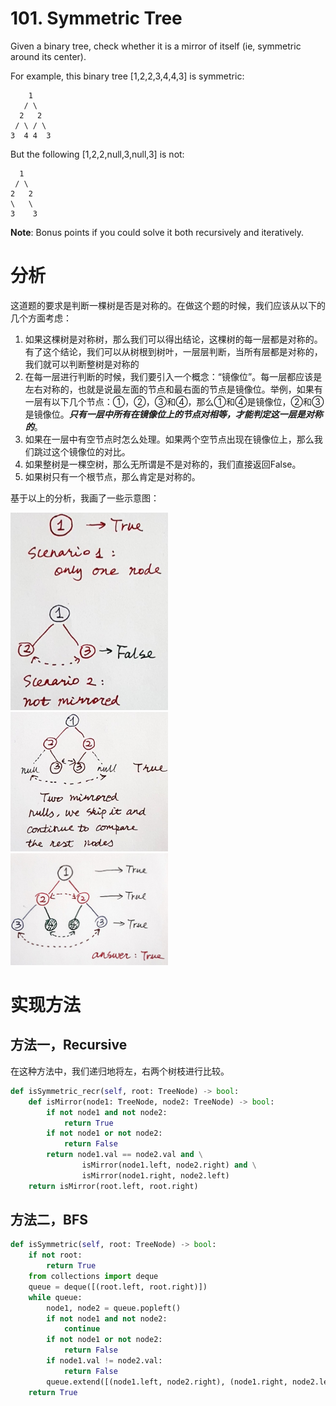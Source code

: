 # 101. Symmetric Tree
Given a binary tree, check whether it is a mirror of itself (ie, symmetric around its center).

For example, this binary tree [1,2,2,3,4,4,3] is symmetric:

        1
       / \
      2   2
     / \ / \
    3  4 4  3
 

But the following [1,2,2,null,3,null,3] is not:

      1
     / \
    2   2
    \   \
    3    3
 

**Note**:
Bonus points if you could solve it both recursively and iteratively.

# 分析
这道题的要求是判断一棵树是否是对称的。在做这个题的时候，我们应该从以下的几个方面考虑：

1. 如果这棵树是对称树，那么我们可以得出结论，这棵树的每一层都是对称的。有了这个结论，我们可以从树根到树叶，一层层判断，当所有层都是对称的，我们就可以判断整树是对称的
2. 在每一层进行判断的时候，我们要引入一个概念：“镜像位”。每一层都应该是左右对称的，也就是说最左面的节点和最右面的节点是镜像位。举例，如果有一层有以下几个节点：①，②，③和④，那么①和④是镜像位，②和③是镜像位。***只有一层中所有在镜像位上的节点对相等，才能判定这一层是对称的***。
3. 如果在一层中有空节点时怎么处理。如果两个空节点出现在镜像位上，那么我们跳过这个镜像位的对比。
4. 如果整树是一棵空树，那么无所谓是不是对称的，我们直接返回False。
5. 如果树只有一个根节点，那么肯定是对称的。

基于以上的分析，我画了一些示意图：

<img src="illustration1.jpg" style="width: 50%; height: 50%"/>

<img src="illustration2.jpg" style="width: 50%; height: 50%"/>

<img src="illustration3.jpg" style="width: 50%; height: 50%"/>

# 实现方法
## 方法一，Recursive
在这种方法中，我们递归地将左，右两个树枝进行比较。
```Python
def isSymmetric_recr(self, root: TreeNode) -> bool:
    def isMirror(node1: TreeNode, node2: TreeNode) -> bool:
        if not node1 and not node2:
            return True
        if not node1 or not node2:
            return False
        return node1.val == node2.val and \
                isMirror(node1.left, node2.right) and \
                isMirror(node1.right, node2.left)
    return isMirror(root.left, root.right)
```
## 方法二，BFS
```Python
def isSymmetric(self, root: TreeNode) -> bool:
    if not root:
        return True
    from collections import deque
    queue = deque([(root.left, root.right)])
    while queue:
        node1, node2 = queue.popleft()
        if not node1 and not node2:
            continue
        if not node1 or not node2:
            return False
        if node1.val != node2.val:
            return False
        queue.extend([(node1.left, node2.right), (node1.right, node2.left)])
    return True
```
